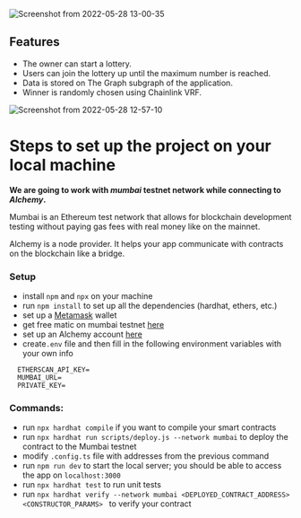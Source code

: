 ![Screenshot from 2022-05-28 13-00-35](https://user-images.githubusercontent.com/36077702/170822615-02131690-e2ce-471b-9559-4e0b20b481f8.png)

## Features
* The owner can start a lottery.
* Users can join the lottery up until the maximum number is reached.
* Data is stored on The Graph subgraph of the application.
* Winner is randomly chosen using Chainlink VRF.

![Screenshot from 2022-05-28 12-57-10](https://user-images.githubusercontent.com/36077702/170822483-e2b44c4f-3e37-4577-8c8a-1d9ff5d80002.png)


# Steps to set up the project on your local machine
**We are going to work with _mumbai_ testnet network while connecting to _Alchemy_.**

Mumbai is an Ethereum test network that allows for blockchain development testing without paying gas fees with real money like on the mainnet.

Alchemy is a node provider. It helps your app communicate with contracts on the blockchain like a bridge.
### Setup
- install `npm` and `npx` on your machine
- run `npm install` to set up all the dependencies (hardhat, ethers, etc.)
- set up a [Metamask](https://metamask.io/download.html) wallet
- get free matic on mumbai testnet [here](https://mumbaifaucet.com/)
- set up an Alchemy account [here](https://alchemy.com/?a=641a319005)
- create`.env` file and then fill in the following environment variables with your own info
```shell
  ETHERSCAN_API_KEY=
  MUMBAI_URL=
  PRIVATE_KEY=
```


### Commands:
- run `npx hardhat compile` if you want to compile your smart contracts
- run `npx hardhat run scripts/deploy.js --network mumbai` to deploy the contract to the Mumbai testnet
- modify `.config.ts` file with addresses from the previous command
- run `npm run dev` to start the local server; you should be able to access the app on `localhost:3000`
- run `npx hardhat test` to run unit tests
- run `npx hardhat verify --network mumbai <DEPLOYED_CONTRACT_ADDRESS> <CONSTRUCTOR_PARAMS> ` to verify your contract